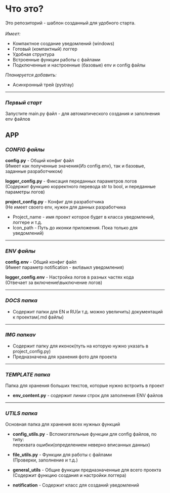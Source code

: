 # Что это?
Это репозиторий - шаблон созданный для удобного старта.<br><br>
*Имеет:*
- Компактное создание уведомлений (windows)
- Готовый (компактный) логгер
- Удобная структура
- Встроенные функции работы с файлами
- Подключенные и настроенные (базовые) env и config файлы
  
*Планируется добавить:*
- Асинхронный трей (pystray)

---

### *Первый старт*
Запустите main.py файл - для автоматического создания и заполнения env файлов

## APP
### *CONFIG файлы*
<b>config.py</b> - Общий конфиг файл<br>
(Имеет как полученные значения{Из config.env}, так и базовые, заданные разработчиком)

<b>logger_config.py</b> - Фиксация переданных параметров логов<br>
(Содержит функцию корректного перевода str to bool, и переданные параметры логов)

<b>project_config.py</b> - Конфиг для разработчика<br>
(Не имеет своего env, нужен для данных разработчика<br>
- Project_name - имя проект которое будет в класса уведомлений, логгере и т.д.<br>
- Icon_path - Путь до иконки приложения. Пока только для уведомлений)

---

### *ENV файлы*
<b>config.env</b> - Общий конфиг файл<br>
(Имеет параметр notification - вкл\выкл уведомления)

<b>logger_config.env</b> - Настройка логов в разных частях кода<br>
(Отвечает за включение\выключение логов)

---

### *DOCS папка*
- Содержит папки для EN и RU(и т.д. можно увеличить) документаций к проектам(.md файлы)

---

### *IMG папкаv*
- Содержит папку для иконок(путь на которую нужно указать в project_config.py)
- Предназначена для хранения фото для проекта
  
---

### *TEMPLATE папка*
Папка для хранения больших текстов, которые нужно встроить в проект
- <b>env_content.py</b> - содержит линии строк для заполнения ENV файлов
  
---

### *UTILS папка*
Основная папка для хранения всех нужных функций
- <b>config_utils.py</b> - Вспомогательные функции для config файлов, по типу:<br>
перехвата ошибки(определением неверно вписанных данных)

- <b>file_utils.py</b> - Функции для работы с файлами<br>
(Проверки, заполнение и т.д.)

- <b>general_utils</b> - Общие функции предназначенные для всего проекта<br>
(Содержит функцию создания и настройки логгера)

- <b>notification</b> - Содержит класс для созданий уведомлений

